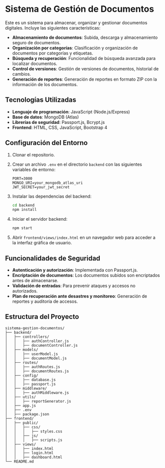 # Sistema de Gestión de Documentos

Este es un sistema para almacenar, organizar y gestionar documentos digitales. Incluye las siguientes características:

- **Almacenamiento de documentos**: Subida, descarga y almacenamiento seguro de documentos.
- **Organización por categorías**: Clasificación y organización de documentos por categorías y etiquetas.
- **Búsqueda y recuperación**: Funcionalidad de búsqueda avanzada para localizar documentos.
- **Control de versiones**: Gestión de versiones de documentos, historial de cambios.
- **Generación de reportes**: Generación de reportes en formato ZIP con la información de los documentos.

## Tecnologías Utilizadas

- **Lenguaje de programación**: JavaScript (Node.js/Express)
- **Base de datos**: MongoDB (Atlas)
- **Librerías de seguridad**: Passport.js, Bcrypt.js
- **Frontend**: HTML, CSS, JavaScript, Bootstrap 4

## Configuración del Entorno

1. Clonar el repositorio.
2. Crear un archivo `.env` en el directorio `backend` con las siguientes variables de entorno:

    ```env
    PORT=3000
    MONGO_URI=your_mongodb_atlas_uri
    JWT_SECRET=your_jwt_secret
    ```

3. Instalar las dependencias del backend:

    ```bash
    cd backend
    npm install
    ```

4. Iniciar el servidor backend:

    ```bash
    npm start
    ```

5. Abrir `frontend/views/index.html` en un navegador web para acceder a la interfaz gráfica de usuario.

## Funcionalidades de Seguridad

- **Autenticación y autorización**: Implementada con Passport.js.
- **Encriptación de documentos**: Los documentos subidos son encriptados antes de almacenarse.
- **Validación de entradas**: Para prevenir ataques y accesos no autorizados.
- **Plan de recuperación ante desastres y monitoreo**: Generación de reportes y auditoría de accesos.

## Estructura del Proyecto

```plaintext
sistema-gestion-documentos/
├── backend/
│   ├── controllers/
│   │   ├── authController.js
│   │   ├── documentController.js
│   ├── models/
│   │   ├── userModel.js
│   │   ├── documentModel.js
│   ├── routes/
│   │   ├── authRoutes.js
│   │   ├── documentRoutes.js
│   ├── config/
│   │   ├── database.js
│   │   ├── passport.js
│   ├── middleware/
│   │   ├── authMiddleware.js
│   ├── utils/
│   │   ├── reportGenerator.js
│   ├── app.js
│   ├── .env
│   ├── package.json
├── frontend/
│   ├── public/
│   │   ├── css/
│   │   │   ├── styles.css
│   │   ├── js/
│   │   │   ├── scripts.js
│   ├── views/
│   │   ├── index.html
│   │   ├── login.html
│   │   ├── dashboard.html
└── README.md
